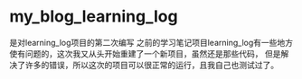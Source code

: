 # my_blog_learning_log
是对learning_log项目的第二次编写
之前的学习笔记项目learning_log有一些地方使有问题的，这次我又从头开始重建了一个新项目，虽然还是那些代码，
但是解决了许多的错误，所以这次的项目可以很正常的运行，且我自己也测试过了。

